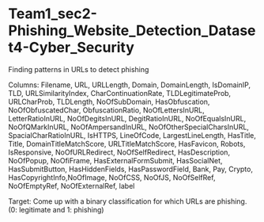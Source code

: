 # Team1_sec2-Phishing_Website_Detection_Dataset4-Cyber_Security
Finding patterns in URLs to detect phishing

Columns:
    Filename, 
    URL, 
    URLLength, 
    Domain, 
    DomainLength, 
    IsDomainIP, 
    TLD, 
    URLSimilarityIndex, 
    CharContinuationRate, 
    TLDLegitimateProb, 
    URLCharProb,
    TLDLength,
    NoOfSubDomain,
    HasObfuscation,
    NoOfObfuscatedChar,
    ObfuscationRatio,
    NoOfLettersInURL,
    LetterRatioInURL,
    NoOfDegitsInURL,
    DegitRatioInURL,
    NoOfEqualsInURL,
    NoOfQMarkInURL,
    NoOfAmpersandInURL,
    NoOfOtherSpecialCharsInURL,
    SpacialCharRatioInURL,
    IsHTTPS,
    LineOfCode,
    LargestLineLength,
    HasTitle,
    Title,
    DomainTitleMatchScore,
    URLTitleMatchScore,
    HasFavicon,
    Robots,
    IsResponsive,
    NoOfURLRedirect,
    NoOfSelfRedirect,
    HasDescription,
    NoOfPopup,
    NoOfiFrame,
    HasExternalFormSubmit,
    HasSocialNet,
    HasSubmitButton,
    HasHiddenFields,
    HasPasswordField,
    Bank,
    Pay,
    Crypto,
    HasCopyrightInfo,NoOfImage,
    NoOfCSS,
    NoOfJS,
    NoOfSelfRef,
    NoOfEmptyRef,
    NoOfExternalRef,
    label

        

Target:
    Come up with a binary classification for which URLs are phishing. 
    (0: legitimate and 1: phishing)
